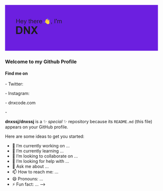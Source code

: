 <img src="/header.png" alt="Alt text" title="DNX">

<h3>Welcome to my Github Profile</h3>

<h4>Find me on</h4>
<p>- Twitter:</p>
<p>- Instagram:</p>
<p>- dnxcode.com</p>
- 

**dnxssj/dnxssj** is a ✨ _special_ ✨ repository because its `README.md` (this file) appears on your GitHub profile.

Here are some ideas to get you started:

- 🔭 I’m currently working on ...
- 🌱 I’m currently learning ...
- 👯 I’m looking to collaborate on ...
- 🤔 I’m looking for help with ...
- 💬 Ask me about ...
- 📫 How to reach me: ...
- 😄 Pronouns: ...
- ⚡ Fun fact: ...
-->
